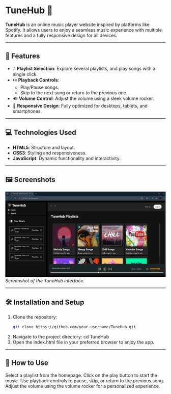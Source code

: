 # TuneHub 🎵

**TuneHub** is an online music player website inspired by platforms like Spotify. It allows users to enjoy a seamless music experience with multiple features and a fully responsive design for all devices.

---

## 🚀 Features
- 🎶 **Playlist Selection**: Explore several playlists, and play songs with a single click.
- ⏯️ **Playback Controls**:
  - Play/Pause songs.
  - Skip to the next song or return to the previous one.
- 🔊 **Volume Control**: Adjust the volume using a sleek volume rocker.
- 📱 **Responsive Design**: Fully optimized for desktops, tablets, and smartphones.

---

## 💻 Technologies Used
- **HTML5**: Structure and layout.
- **CSS3**: Styling and responsiveness.
- **JavaScript**: Dynamic functionality and interactivity.

---

## 🖼️ Screenshots
![TuneHub Screenshot](TuneHub-Screenshot.png)  
*Screenshot of the TuneHub interface.*

---

## 🛠️ Installation and Setup
1. Clone the repository:
   ```bash
   git clone https://github.com/your-username/TuneHub.git
2. Navigate to the project directory:
   cd TuneHub
3. Open the index.html file in your preferred browser to enjoy the app.

---

## 🌟 How to Use
Select a playlist from the homepage.
Click on the play button to start the music.
Use playback controls to pause, skip, or return to the previous song.
Adjust the volume using the volume rocker for a personalized experience.

